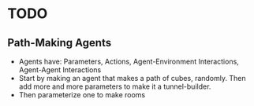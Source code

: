 # TODO
## Path-Making Agents
- Agents have: Parameters, Actions, Agent-Environment Interactions, Agent-Agent Interactions
- Start by making an agent that makes a path of cubes, randomly. Then add more and more parameters to make it a tunnel-builder.
- Then parameterize one to make rooms